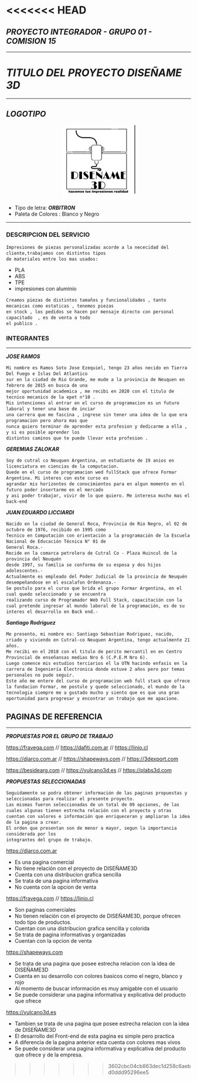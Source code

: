 <<<<<<< HEAD
=======
## ***PROYECTO INTEGRADOR - GRUPO 01 - COMISION 15***
---
# *TITULO DEL PROYECTO* ***DISEÑAME 3D***
---
## *LOGOTIPO* 

<p style = 'text-align:center;'>
<img src="./design/Logo_disename3d.jpg" alt="Logo de Diseñame3d" width="200px">
</p>

- Tipo de letra:  ***ORBITRON***
- Paleta de Colores : Blanco y Negro

---
### **DESCRIPCION DEL SERVICIO**
```
Impresiones de piezas personalizadas acorde a la nececidad del cliente,trabajamos con distintos tipos 
de materiales entre los mas usados:
```
* PLA
* ABS
* TPE
* impresiones con aluminio
```
Creamos piezas de distintos tamaños y funcionalidades , tanto mecanicas como estaticas , tenemos piezas 
en stock , los pedidos se hacen por mensaje directo con personal capacitado  , es de venta a todo 
el publico .
```

### **INTEGRANTES**
---
___JOSE RAMOS___

```
Mi nombre es Ramos Soto Jose Ezequiel, tengo 23 años necido en Tierra Del Fuego e Islas Del Atlantico 
sur en la ciudad de Rio Grande, me mude a la provincia de Neuquen en febrero de 2015 en busca de una 
mejor oportunidad academica , me recibi en 2020 con el titulo de tecnico mecanico de la epet n°10 .
Mis intenciones al entrar en el curso de programacion es un futuro laboral y tener una base de inciar 
una carrera que me fascina , ingrese sin tener una idea de lo que era programacion pero ahora mas que 
nunca quiero terminar de aprender esta profesion y dedicarme a ella , y si es posible aprender los 
distintos caminos que te puede llevar esta profesion . 
```

***GEREMIAS ZALOKAR***

```
Soy de cutral co Neuquen Argentina, un estudiante de 19 anios en licenciatura en ciencias de la computacion.
Quede en el curso de programacion wed fullStack que ofrece Formar Argentina. Mi interes con este curso es 
agrandar mis horizontes de conocimientos para en algun momento en el futuro poder insertarme en el mercado 
y asi poder trabajar, vivir de lo que quiero. Me interesa mucho mas el back-end
```
***JUAN EDUARDO LICCIARDI***

```
Nacido en la ciudad de General Roca, Provincia de Rio Negro, el 02 de octubre de 1976, recibido en 1995 como 
Tecnico en Computación con orientación a la programación de la Escuela Nacional de Educación Técnica N° 01 de 
General Roca.- 
Recide en la comarca petrolera de Cutral Co - Plaza Huincul de la provincia del Neuquén 
desde 1997, su familia se conforma de su esposa y dos hijos adolescentes.- 
Actualmente es empleado del Poder Judicial de la provincia de Neuquén desempeñandose en el escalafon Ordenanza.-
Se postulo para el curso que brida el grupo Formar Argentina, en el cual quedo seleccionado y se encuentra 
realizando curso de Programador Web Full Stack, capacitación con la cual pretende ingresar al mundo laboral de la programación, es de su interes el desarrollo en Back end.-  
```

***Santiago Rodriguez***

```
Me presento, mi nombre es: Santiago Sebastian Rodriguez, nacido, criado y viviendo en Cutral-co Neuquen Argentina, tengo actualmente 21 años.
Me recibi en el 2018 con el titulo de perito mercantil en en Centro Provincial de enseñansas medias Nro 6 (C.P.E.M Nro 6).
Luego comence mis estudios terciarios el la UTN hacindo enfasis en la  carrera de Ingeniería Electronica donde estuve 2 años pero por temas personales no pude seguir.
Este año me entere del curso de programacion web full stack que ofrece la fundacion Formar, me postule y quede seleccionado, el mundo de la tecnologia siempre me a gustado mucho y siento que es que una gran oportunidad para progresar y encontrar un trabajo que me apacione.
```


## **PAGINAS DE REFERENCIA**
---
___PROPUESTAS POR EL GRUPO DE TRABAJO___

<https://fravega.com> //
<https://dafiti.com.ar> //
<https://linio.cl>

<https://diarco.com.ar> //
<https://shapeways.com> //
<https://3dexport.com>

<https://besidearg.com> //
<https://vulcano3d.es> //
<https://plabs3d.com>

___PROPUESTAS SELECCIONADAS___

```
Seguidamente se podra obtener información de las paginas propuestas y seleccionadas para realizar el presente proyecto. 
Las mismas fueron seleccionadas de un total de 09 opciones, de las cuales algunas tienen estrecha relación con el proyecto y otras cuentan con valores e información que enriqueceran y ampliaran la idea de la pagina a crear.
El orden que presentan son de menor a mayor, segun la importancia considerada por los 
integrantes del grupo de trabajo.
```
<https://diarco.com.ar>

* Es una pagina comercial
* No tiene relación con el proyecto de DISEÑAME3D
* Cuenta con una distribucion grafica sencilla
* Se trata de una pagina informativa
* No cuenta con la opcion de venta

<https://fravega.com> // <https://linio.cl>

* Son paginas comerciales
* No tienen relación con el proyecto de DISEÑAME3D, porque ofrecen todo 
  tipo de productos.
* Cuentan con una distribucion grafica sencilla y colorida
* Se trata de pagina informativas y organizadas
* Cuentan con la opcion de venta


<https://shapeways.com>

* Se trata de una pagina que posee estrecha relacion con la idea de DISEÑAME3D
* Cuenta en su desarrollo con colores basicos como el negro, blanco y rojo
* Al momento de buscar información es muy amigable con el usuario
* Se puede considerar una pagina informativa y explicativa del producto que ofrece

<https://vulcano3d.es>

* Tambien se trata de una pagina que posee estrecha relacion con la idea de DISEÑAME3D
* El desarrollo del Front-end de esta pagina es simple pero practica
* A diferencia de la pagina anterior esta cuenta con colores mas vivos
* Se puede considerar una pagina informativa y explicativa del producto que ofrece
  y de la empresa.

  
>>>>>>> 3602cbc04cb863dec1d258c6aebd0ddd95296ee5
